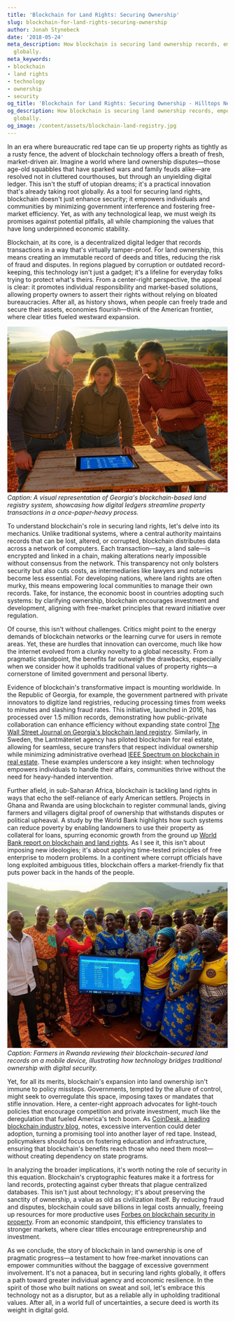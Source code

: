 ```yaml
---
title: 'Blockchain for Land Rights: Securing Ownership'
slug: blockchain-for-land-rights-securing-ownership
author: Jonah Stynebeck
date: '2018-05-24'
meta_description: How blockchain is securing land ownership records, empowering communities
  globally.
meta_keywords:
- blockchain
- land rights
- technology
- ownership
- security
og_title: 'Blockchain for Land Rights: Securing Ownership - Hilltops Newspaper'
og_description: How blockchain is securing land ownership records, empowering communities
  globally.
og_image: /content/assets/blockchain-land-registry.jpg
---
```




In an era where bureaucratic red tape can tie up property rights as tightly as a rusty fence, the advent of blockchain technology offers a breath of fresh, market-driven air. Imagine a world where land ownership disputes—those age-old squabbles that have sparked wars and family feuds alike—are resolved not in cluttered courthouses, but through an unyielding digital ledger. This isn't the stuff of utopian dreams; it's a practical innovation that's already taking root globally. As a tool for securing land rights, blockchain doesn't just enhance security; it empowers individuals and communities by minimizing government interference and fostering free-market efficiency. Yet, as with any technological leap, we must weigh its promises against potential pitfalls, all while championing the values that have long underpinned economic stability.

Blockchain, at its core, is a decentralized digital ledger that records transactions in a way that's virtually tamper-proof. For land ownership, this means creating an immutable record of deeds and titles, reducing the risk of fraud and disputes. In regions plagued by corruption or outdated record-keeping, this technology isn't just a gadget; it's a lifeline for everyday folks trying to protect what's theirs. From a center-right perspective, the appeal is clear: it promotes individual responsibility and market-based solutions, allowing property owners to assert their rights without relying on bloated bureaucracies. After all, as history shows, when people can freely trade and secure their assets, economies flourish—think of the American frontier, where clear titles fueled westward expansion.

![Blockchain implementation in rural Georgia](/content/assets/blockchain-georgia-land-registry.jpg)  
*Caption: A visual representation of Georgia's blockchain-based land registry system, showcasing how digital ledgers streamline property transactions in a once-paper-heavy process.*

To understand blockchain's role in securing land rights, let's delve into its mechanics. Unlike traditional systems, where a central authority maintains records that can be lost, altered, or corrupted, blockchain distributes data across a network of computers. Each transaction—say, a land sale—is encrypted and linked in a chain, making alterations nearly impossible without consensus from the network. This transparency not only bolsters security but also cuts costs, as intermediaries like lawyers and notaries become less essential. For developing nations, where land rights are often murky, this means empowering local communities to manage their own records. Take, for instance, the economic boost in countries adopting such systems: by clarifying ownership, blockchain encourages investment and development, aligning with free-market principles that reward initiative over regulation.

Of course, this isn't without challenges. Critics might point to the energy demands of blockchain networks or the learning curve for users in remote areas. Yet, these are hurdles that innovation can overcome, much like how the internet evolved from a clunky novelty to a global necessity. From a pragmatic standpoint, the benefits far outweigh the drawbacks, especially when we consider how it upholds traditional values of property rights—a cornerstone of limited government and personal liberty.

Evidence of blockchain's transformative impact is mounting worldwide. In the Republic of Georgia, for example, the government partnered with private innovators to digitize land registries, reducing processing times from weeks to minutes and slashing fraud rates. This initiative, launched in 2016, has processed over 1.5 million records, demonstrating how public-private collaboration can enhance efficiency without expanding state control [The Wall Street Journal on Georgia's blockchain land registry](https://www.wsj.com/articles/georgia-blockchain-land-records). Similarly, in Sweden, the Lantmäteriet agency has piloted blockchain for real estate, allowing for seamless, secure transfers that respect individual ownership while minimizing administrative overhead [IEEE Spectrum on blockchain in real estate](https://spectrum.ieee.org/blockchain-real-estate-sweden). These examples underscore a key insight: when technology empowers individuals to handle their affairs, communities thrive without the need for heavy-handed intervention.

Further afield, in sub-Saharan Africa, blockchain is tackling land rights in ways that echo the self-reliance of early American settlers. Projects in Ghana and Rwanda are using blockchain to register communal lands, giving farmers and villagers digital proof of ownership that withstands disputes or political upheaval. A study by the World Bank highlights how such systems can reduce poverty by enabling landowners to use their property as collateral for loans, spurring economic growth from the ground up [World Bank report on blockchain and land rights](https://www.worldbank.org/blockchain-land-tenure). As I see it, this isn't about imposing new ideologies; it's about applying time-tested principles of free enterprise to modern problems. In a continent where corrupt officials have long exploited ambiguous titles, blockchain offers a market-friendly fix that puts power back in the hands of the people.

![Empowered communities in Rwanda](/content/assets/blockchain-rwanda-land-rights.jpg)  
*Caption: Farmers in Rwanda reviewing their blockchain-secured land records on a mobile device, illustrating how technology bridges traditional ownership with digital security.*

Yet, for all its merits, blockchain's expansion into land ownership isn't immune to policy missteps. Governments, tempted by the allure of control, might seek to overregulate this space, imposing taxes or mandates that stifle innovation. Here, a center-right approach advocates for light-touch policies that encourage competition and private investment, much like the deregulation that fueled America's tech boom. As [CoinDesk, a leading blockchain industry blog](https://www.coindesk.com/blockchain-land-ownership-global), notes, excessive intervention could deter adoption, turning a promising tool into another layer of red tape. Instead, policymakers should focus on fostering education and infrastructure, ensuring that blockchain's benefits reach those who need them most—without creating dependency on state programs.

In analyzing the broader implications, it's worth noting the role of security in this equation. Blockchain's cryptographic features make it a fortress for land records, protecting against cyber threats that plague centralized databases. This isn't just about technology; it's about preserving the sanctity of ownership, a value as old as civilization itself. By reducing fraud and disputes, blockchain could save billions in legal costs annually, freeing up resources for more productive uses [Forbes on blockchain security in property](https://www.forbes.com/blockchain-property-security). From an economic standpoint, this efficiency translates to stronger markets, where clear titles encourage entrepreneurship and investment.

As we conclude, the story of blockchain in land ownership is one of pragmatic progress—a testament to how free-market innovations can empower communities without the baggage of excessive government involvement. It's not a panacea, but in securing land rights globally, it offers a path toward greater individual agency and economic resilience. In the spirit of those who built nations on sweat and soil, let's embrace this technology not as a disruptor, but as a reliable ally in upholding traditional values. After all, in a world full of uncertainties, a secure deed is worth its weight in digital gold.

